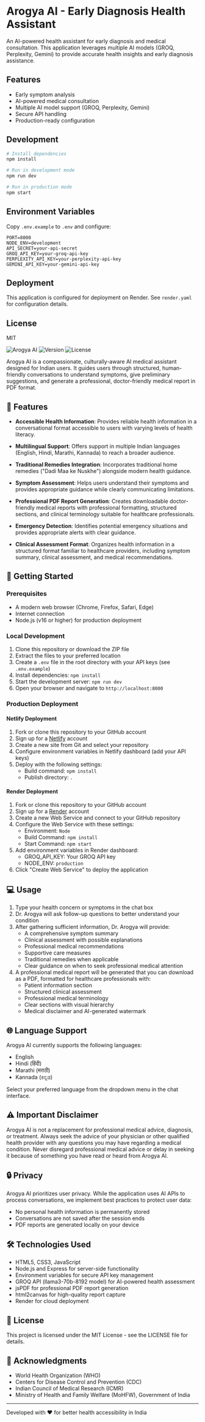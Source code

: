 # Arogya AI - Early Diagnosis Health Assistant

An AI-powered health assistant for early diagnosis and medical consultation. This application leverages multiple AI models (GROQ, Perplexity, Gemini) to provide accurate health insights and early diagnosis assistance.

## Features

- Early symptom analysis
- AI-powered medical consultation
- Multiple AI model support (GROQ, Perplexity, Gemini)
- Secure API handling
- Production-ready configuration

## Development

```bash
# Install dependencies
npm install

# Run in development mode
npm run dev

# Run in production mode
npm start
```

## Environment Variables

Copy `.env.example` to `.env` and configure:

```env
PORT=8000
NODE_ENV=development
API_SECRET=your-api-secret
GROQ_API_KEY=your-groq-api-key
PERPLEXITY_API_KEY=your-perplexity-api-key
GEMINI_API_KEY=your-gemini-api-key
```

## Deployment

This application is configured for deployment on Render. See `render.yaml` for configuration details.

## License

MIT

![Arogya AI](https://img.shields.io/badge/Arogya-AI-4285f4)
![Version](https://img.shields.io/badge/version-1.0.0-green)
![License](https://img.shields.io/badge/license-MIT-blue)

Arogya AI is a compassionate, culturally-aware AI medical assistant designed for Indian users. It guides users through structured, human-friendly conversations to understand symptoms, give preliminary suggestions, and generate a professional, doctor-friendly medical report in PDF format.

## 🌟 Features

- **Accessible Health Information**: Provides reliable health information in a conversational format accessible to users with varying levels of health literacy.

- **Multilingual Support**: Offers support in multiple Indian languages (English, Hindi, Marathi, Kannada) to reach a broader audience.

- **Traditional Remedies Integration**: Incorporates traditional home remedies ("Dadi Maa ke Nuskhe") alongside modern health guidance.

- **Symptom Assessment**: Helps users understand their symptoms and provides appropriate guidance while clearly communicating limitations.

- **Professional PDF Report Generation**: Creates downloadable doctor-friendly medical reports with professional formatting, structured sections, and clinical terminology suitable for healthcare professionals.

- **Emergency Detection**: Identifies potential emergency situations and provides appropriate alerts with clear guidance.

- **Clinical Assessment Format**: Organizes health information in a structured format familiar to healthcare providers, including symptom summary, clinical assessment, and medical recommendations.

## 🚀 Getting Started

### Prerequisites

- A modern web browser (Chrome, Firefox, Safari, Edge)
- Internet connection
- Node.js (v16 or higher) for production deployment

### Local Development

1. Clone this repository or download the ZIP file
2. Extract the files to your preferred location
3. Create a `.env` file in the root directory with your API keys (see `.env.example`)
4. Install dependencies: `npm install`
5. Start the development server: `npm run dev`
6. Open your browser and navigate to `http://localhost:8000`

### Production Deployment

#### Netlify Deployment

1. Fork or clone this repository to your GitHub account
2. Sign up for a [Netlify](https://www.netlify.com/) account
3. Create a new site from Git and select your repository
4. Configure environment variables in Netlify dashboard (add your API keys)
5. Deploy with the following settings:
   - Build command: `npm install`
   - Publish directory: `.`

#### Render Deployment

1. Fork or clone this repository to your GitHub account
2. Sign up for a [Render](https://render.com/) account
3. Create a new Web Service and connect to your GitHub repository
4. Configure the Web Service with these settings:
   - Environment: `Node`
   - Build Command: `npm install`
   - Start Command: `npm start`
5. Add environment variables in Render dashboard:
   - GROQ_API_KEY: Your GROQ API key
   - NODE_ENV: `production`
6. Click "Create Web Service" to deploy the application

## 💻 Usage

1. Type your health concern or symptoms in the chat box
2. Dr. Arogya will ask follow-up questions to better understand your condition
3. After gathering sufficient information, Dr. Arogya will provide:
   - A comprehensive symptom summary
   - Clinical assessment with possible explanations
   - Professional medical recommendations
   - Supportive care measures
   - Traditional remedies when applicable
   - Clear guidance on when to seek professional medical attention
4. A professional medical report will be generated that you can download as a PDF, formatted for healthcare professionals with:
   - Patient information section
   - Structured clinical assessment
   - Professional medical terminology
   - Clear sections with visual hierarchy
   - Medical disclaimer and AI-generated watermark

## 🌐 Language Support

Arogya AI currently supports the following languages:

- English
- Hindi (हिंदी)
- Marathi (मराठी)
- Kannada (ಕನ್ನಡ)

Select your preferred language from the dropdown menu in the chat interface.

## ⚠️ Important Disclaimer

Arogya AI is not a replacement for professional medical advice, diagnosis, or treatment. Always seek the advice of your physician or other qualified health provider with any questions you may have regarding a medical condition. Never disregard professional medical advice or delay in seeking it because of something you have read or heard from Arogya AI.

## 🔒 Privacy

Arogya AI prioritizes user privacy. While the application uses AI APIs to process conversations, we implement best practices to protect user data:

- No personal health information is permanently stored
- Conversations are not saved after the session ends
- PDF reports are generated locally on your device

## 🛠️ Technologies Used

- HTML5, CSS3, JavaScript
- Node.js and Express for server-side functionality
- Environment variables for secure API key management
- GROQ API (llama3-70b-8192 model) for AI-powered health assessment
- jsPDF for professional PDF report generation
- html2canvas for high-quality report capture
- Render for cloud deployment

## 📄 License

This project is licensed under the MIT License - see the LICENSE file for details.

## 🙏 Acknowledgments

- World Health Organization (WHO)
- Centers for Disease Control and Prevention (CDC)
- Indian Council of Medical Research (ICMR)
- Ministry of Health and Family Welfare (MoHFW), Government of India

---

Developed with ❤️ for better health accessibility in India